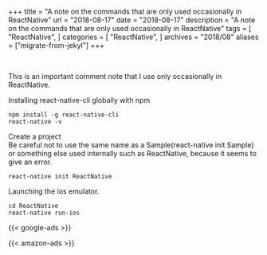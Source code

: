 +++
title = "A note on the commands that are only used occasionally in ReactNative"
url = "2018-08-17"
date = "2018-08-17"
description = "A note on the commands that are only used occasionally in ReactNative"
tags = [
    "ReactNative",
]
categories = [
    "ReactNative",
]
archives = "2018/08"
aliases = ["migrate-from-jekyl"]
+++

<br>

This is an important comment note that I use only occasionally in ReactNative.

Installing react-native-cli globally with npm  

```
npm install -g react-native-cli
react-native -v
```

Create a project  
Be careful not to use the same name as a Sample(react-native init Sample) or something else used internally such as ReactNative, because it seems to give an error.  

```
react-native init ReactNative
```

Launching the ios emulator.  

```
cd ReactNative
react-native run-ios
```

<!-- Google Ads -->
{{< google-ads >}}

<!-- Amazon Ads -->
{{< amazon-ads >}}
